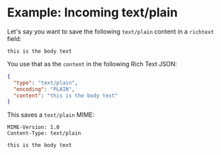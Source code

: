 # Example: Incoming text/plain

Let's say you want to save the following `text/plain` content in a `richtext` field:

```text
this is the body text
```

You use that as the `content` in the following Rich Text JSON:

```json
{
  "type": "text/plain",
  "encoding": "PLAIN",
  "content": "this is the body text"
}
```

This saves a `text/plain` MIME:

```text
MIME-Version: 1.0
Content-Type: text/plain

this is the body text
```
